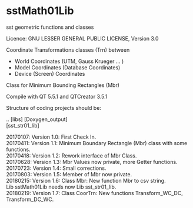 # sstMath01Lib
sst geometric functions and classes

Licence:  GNU LESSER GENERAL PUBLIC LICENSE, Version 3.0

Coordinate Transformations classes (Trn) between
  - World Coordinates (UTM, Gauss Krueger ... )
  - Model Coordinates (Database Coordinates)
  - Device (Screen) Coordinates

Class for Minimum Bounding Rectangles (Mbr)

Compile with QT 5.5.1 and QTCreator 3.5.1

Structure of coding projects should be:

.. [libs]
   [Doxygen_output] <BR>
   [sst_str01_lib] <BR>


20170107: Version 1.0: First Check In. <BR>
20170411: Version 1.1: Minimum Boundary Rectangle (Mbr) class with some functions. <BR>
20170418: Version 1.2: Rework interface of Mbr Class.  <BR>
20170628: Version 1.3: Mbr Values now private, more Getter functions. <BR>
20170723: Version 1.4: Small corrections. <BR>
20170803: Version 1.5: Member of Mbr now private. <BR>
20180215: Version 1.6: Class Mbr: New function Mbr to csv string. <BR>
                       Lib sstMath01Lib needs now Lib sst_str01_lib. <BR>
20180219: Version 1.7: Class CoorTrn: New functions Transform_WC_DC, Transform_DC_WC. <BR>
